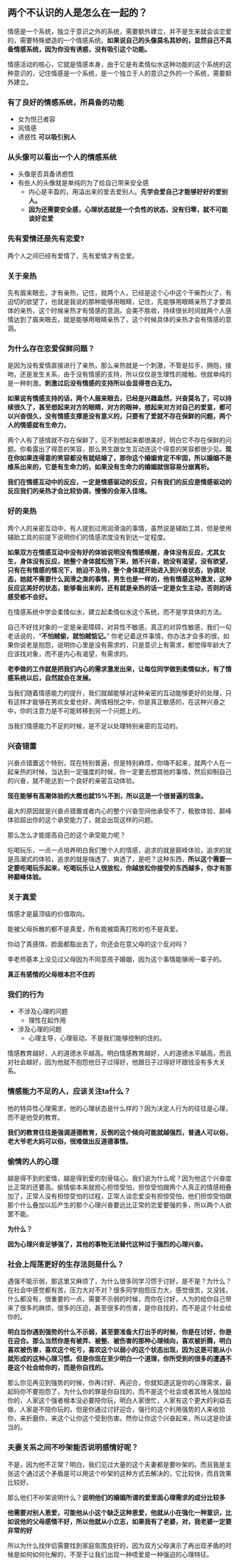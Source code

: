 ## 两个不认识的人是怎么在一起的？

情感是一个系统，独立于意识之外的系统，需要额外建立，并不是生来就会谈恋爱的，需要特殊塑造的一个情感系统。**如果说自己的头像莫名其妙的，显然自己不具备情感系统，因为你没有诱惑，没有吸引这个功能。**



情感活动的核心，它就是情感本身，由于它是有柔情似水这种功能的这个系统的这种意识的，记住情感是一个系统，是一个独立于人的意识之外的一个系统，需要额外建立。



### 有了良好的情感系统，所具备的功能

- 女为悦己者容
- 风情感
- 诱惑性 **可以吸引别人**



### 从头像可以看出一个人的情感系统

- 头像是否具备诱惑性
- 有些人的头像就是单纯的为了给自己带来安全感
  - 内心是丰盈的，用溢出来的爱去爱别人。**先学会爱自己才能够好好的爱别人。**
  - **因为还需要安全感，心理状态就是一个负性的状态，没有归零，就不可能谈好恋爱**



### 先有爱情还是先有恋爱?

两个人之间已经有爱情了，先有爱情才有恋爱。



### 关于亲热

先有眉来眼去，才有亲热，记住，就两个人，已经是这个心中这个干柴烈火了，有迫切的欲望了，也就是我说的那种能够用眼睛，记住，先能够用眼睛亲热了才要具体的亲热，这个时候亲热才有情感的意涵，会美不胜收，持续很长时间就两个人感情达到了眉来眼去，就是能够用眼睛亲热了，这个时候具体的亲热才会有情感的意涵。



### 为什么存在恋爱保鲜问题？

是因为没有爱情直接进行了亲热，那么亲热就是一个刺激，不管是拉手，拥抱，接吻，还是发生关系，由于没有情感的支持，所以仅仅是生理性的接触，他就单纯的是一种刺激。**刺激过后没有情感的支持所以会显得苍白无力。**

**如果说有情感支持的话，两个人眉来眼去，已经是兴趣盎然，兴奋莫名了，可以持续很久了，甚至想起来对方的眼睛，对方的眼神，想起来对方对自己的爱意，都可以兴奋很久，没有情感支撑是没有意义的，只要有了爱就不存在保鲜的问题，两个人的情感就有生命力，**

两个人有了感情就不存在保鲜了，见不到想起来都很美好，明白它不存在保鲜的问题。你看露出了得意的笑容，那么男生跟女生互动连这个得意的笑容都很少见。**现在你如果连得意的笑容都没有就结婚了，那你这个婚姻肯定不牢固，所以婚姻不是维系出来的，它是有生命力的，如果没有生命力的婚姻就很容易分崩离析。**

**我们在情感互动中的反应，一定是情感驱动的反应，只有我们的反应是情感驱动的反应我们的亲热才会比较协调，慢慢的会渐入佳境。**



### 好的亲热

两个人的亲密互动中，有人提到过用润滑油的事情，虽然说是辅助工具，但是使用辅助工具的前提下说明你们的情感浓度没有到达一定程度。

**如果双方在情感互动中没有好的体验说明没有情感唤醒，身体没有反应，尤其女生，身体没有反应，她整个身体就松弛下来，她不兴奋，她没有渴望，没有欲望，只有在有情感的情况下，她迫不及待，整个身体就开始进入到兴奋状态，协调状态，她就不需要什么润滑之类的事情，男生也是一样的，他有情感这种激发，这种反应这美好的状态，能够看出来的，还有就是亲热的话一定是女生主动，否则的话感受都不会好。**



在情感系统中学会柔情似水，建立起柔情似水这个系统，而不是学具体的方法。



自己不好找对象的一定是亲密障碍，对异性不敏感，真正的对异性敏感，我们一句老话说的，“**不怕贼偷，就怕贼惦记。**” 你老记着这件事情，你办法才会多的很，如果你说老是抱怨，说明你心里是没有需求的，只是意识上有需求，都觉得年龄大了应该找对象，而不是内心有渴望，有需求的。

**老李做的工作就是把我们内心的需求激发出来，让每位同学做到柔情似水，有了情感系统以后，自然就会在发展。**



当我们随着情感能力的提升，我们就越能够对这种亲密的互动能够更好的处理，只有这样才能够在男欢女爱也好，两情相悦之中，你是真正敏感的，在这种兴奋之中，你的注意力是不可能转移到另一个问题上的。

当我们情感能力不足的时候，是不足以处理特别亲密的互动的。



### 兴奋错置

兴奋点错置这个特别，现在特别普遍，但是特别麻烦，你嗨不起来，就两个人在一起亲热的时候，当达到一定强度的时候，你一定要去想其他的事情，然后抑制自己的兴奋，就不能达到一个良好的亲密互动体验。

**现在能够有高潮体验的大概也就15%不到，所以这是一个很普遍的现象。**

最大的原因就是兴奋点错置或者内心的整个兴奋空间他承受不了，极致体验、巅峰体验超出你的这个承受能力了，就会出现这样的问题。

那么怎么才能提高自己的这个承受能力呢？

吃喝玩乐，一点一点培养明白我们整个人的情感，追求的就是巅峰体验，追求的就是高潮式的体验，追求的就是嗨透了、爽透了，是吧？这种东西，**所以这个需要一定要吃喝玩乐起来，吃喝玩乐让人很放松，你越放松你接受的东西越多，你才有那种巅峰体验。**



### 关于真爱

情感才是最顶级的价值取向。

能被父母拆散的都不是真爱，所有能被距离打败的也不是真爱。

你动了真感情，脸面都豁出去了，你还会在意父母的这个反对吗？

李老师基本上没见过父母因为不同意孩子婚姻，因为这个事情能够闹一辈子的。

**真正有感情的父母根本拦不住的**



### 我们的行为

- 不涉及心理的问题
  - 理性在起作用
- 涉及心理的问题
  - 心理主导，心理驱动，不是我们能够控制的住的。

情感教育越好，人的道德水平越高。明白情感教育越好，人的道德水平越高，而且对社会越好，因为他就不抱怨他日子过得好，他跟日子过得好坏跟钱没有多大关系。



### 情感能力不足的人，应该关注ta什么？

他的特异性心理需求，他的心理状态是什么样的？因为决定人行为的往往是心理，而不是他受的教育。

**我们的教育往往是强调道德教育，反倒的这个倾向可能就越强烈，普通人可以俗，老大爷老大妈可以俗，很难做出反道德事情。**



### 偷情的人的心理

越是得不到的爱情，越是得到爱的刻骨铭心。我们说为什么呢？因为他这个兴奋度比正常的还要高。偷情偷本来就担心担惊受怕，担惊受怕跟两个人真正的情感相叠加了，正常人没有担惊受怕的过程，正常人谈恋爱没有担惊受怕，他们担惊受怕跟那个什么叠加以后产生的那个心理兴奋要远比正常的恋爱要强的多，所以两个人欲罢不能。

**为什么？**

**因为心理兴奋足够强了，其他的事物无法替代这种过于强烈的心理兴奋。**



### 社会上闯荡更好的生存法则是什么？

遇强不能示弱，那这里又麻烦了，为什么很多同学习惯于讨好，是不是？为什么？在社会中感觉都有苦，压力大对不对？很多同学抱怨压力大，感觉很苦，又没钱，什么都没有，很重要的一点，需要不示弱的时候，而你在讨好，人为的给你自己带来了很多的麻烦，很多的压迫，甚至很多的伤害，是你自找的，而不是这个社会给你的。

**明白当你遇到强势的什么不示弱，甚至要准备大打出手的时候，你是在讨好，你是在迎合。那么当然你是有被弄、被整、被伤害的那种心理倾向，喜欢被折腾，明白喜欢被伤害，喜欢这个吃亏，喜欢这个以弱小的这个状态出现，因为这是可能从小就形成的这种心理习惯。但是你现在至少明白一个道理，你所受到的很多的遭遇不是这个社会给你的，而是你自找的。**

那么你见再见到强势的时候，你再讨好、再迎合，你就知道这是你的心理需求，最起码你不要抱怨了，为什么你的罪是你自找的，而不是这个社会或者其他人强加给你的，人家这个强者根本没必要陪你玩，明白人家很忙，人家有这个更大的利益去做，人家是不陪你玩的，但是你通过讨好迎合，强行的这个利用强势的人来收拾你，来折磨你，来这个让你这个受到伤害。然你让你这个兴奋起来，所以这是你该当的。



### 夫妻关系之间不吵架能否说明感情好呢？

不是，因为他不正常？明白，我们见过大量的这个夫妻都是要吵架的。而且我是主张这个通过这个矛盾是可以用这个吵架的这种方式去解决的，它比较快，而且效果比较好。

那么他们不吵架说明什么？**说明他们的婚姻所谓的爱里面心理需求的成分比较多** 

**他需要对别人恩爱，可能他从小这个缺乏这种恩爱，他就从小在强化一种意识，比如说他的父母感情不好，所以他就从小立志，如果我有了老婆，对，我老婆一定要非常的好**

所以为什么找伴侣需要找到家庭氛围良好的，因为双方父母演示了再出现矛盾的时候是如何如何化解的，不至于让我们出现一种唔爱是一种强迫的心理特征。